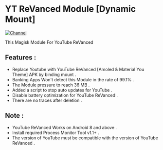 # YT ReVanced Module [Dynamic Mount]
[![Channel](https://img.shields.io/badge/Follow-Telegram-blue.svg?logo=telegram)](https://t.me/RabahX_Official)

This Magisk Module For YouTube ReVanced

## Features :
- Replace Youtube with YouTube ReVanced [Amoled & Material You Theme] APK by binding mount .
- Banking Apps Won't detect this Module in the rate of 99.1% .
- The Module pressure to reach 36 MB .
- Added a script to stop auto updates for YouTube .
- Disable battery optimization for YouTube ReVanced .
- There are no traces after deletion .

## Note :
- YouTube ReVanced Works on Android 8 and above .
- Install required Process Monitor Tool v1.1+ .
- The version of YouTube must be compatible with the version of YouTube ReVanced .

